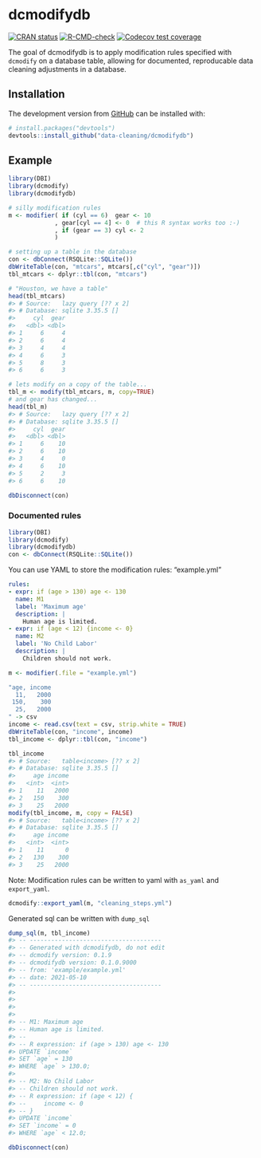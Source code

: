 
<!-- README.md is generated from README.Rmd. Please edit that file -->

# dcmodifydb

<!-- badges: start -->

[![CRAN
status](https://www.r-pkg.org/badges/version/dcmodifydb)](https://CRAN.R-project.org/package=dcmodifydb)
[![R-CMD-check](https://github.com/data-cleaning/dcmodifydb/workflows/R-CMD-check/badge.svg)](https://github.com/data-cleaning/dcmodifydb/actions)
[![Codecov test
coverage](https://codecov.io/gh/data-cleaning/dcmodifydb/branch/main/graph/badge.svg)](https://codecov.io/gh/data-cleaning/dcmodifydb?branch=main)
<!-- badges: end -->

The goal of dcmodifydb is to apply modification rules specified with
`dcmodify` on a database table, allowing for documented, reproducable
data cleaning adjustments in a database.

## Installation

<!-- You can install the released version of dcmodifydb from [CRAN](https://CRAN.R-project.org) with: -->
<!-- ``` r -->
<!-- install.packages("dcmodifydb") -->
<!-- ``` -->

The development version from [GitHub](https://github.com/) can be
installed with:

``` r
# install.packages("devtools")
devtools::install_github("data-cleaning/dcmodifydb")
```

## Example

``` r
library(DBI)
library(dcmodify)
library(dcmodifydb)

# silly modification rules
m <- modifier( if (cyl == 6)  gear <- 10
             , gear[cyl == 4] <- 0  # this R syntax works too :-)
             , if (gear == 3) cyl <- 2
             )

# setting up a table in the database
con <- dbConnect(RSQLite::SQLite())
dbWriteTable(con, "mtcars", mtcars[,c("cyl", "gear")])
tbl_mtcars <- dplyr::tbl(con, "mtcars")

# "Houston, we have a table"
head(tbl_mtcars)
#> # Source:   lazy query [?? x 2]
#> # Database: sqlite 3.35.5 []
#>     cyl  gear
#>   <dbl> <dbl>
#> 1     6     4
#> 2     6     4
#> 3     4     4
#> 4     6     3
#> 5     8     3
#> 6     6     3

# lets modify on a copy of the table...
tbl_m <- modify(tbl_mtcars, m, copy=TRUE)
# and gear has changed...
head(tbl_m)
#> # Source:   lazy query [?? x 2]
#> # Database: sqlite 3.35.5 []
#>     cyl  gear
#>   <dbl> <dbl>
#> 1     6    10
#> 2     6    10
#> 3     4     0
#> 4     6    10
#> 5     2     3
#> 6     6    10

dbDisconnect(con)
```

### Documented rules

``` r
library(DBI)
library(dcmodify)
library(dcmodifydb)
con <- dbConnect(RSQLite::SQLite())
```

You can use YAML to store the modification rules: “example.yml”

``` yaml
rules:
- expr: if (age > 130) age <- 130
  name: M1
  label: 'Maximum age'
  description: |
    Human age is limited.
- expr: if (age < 12) {income <- 0}
  name: M2
  label: 'No Child Labor'
  description: |
    Children should not work.
```

``` r
m <- modifier(.file = "example.yml")
```

``` r
"age, income
  11,   2000
 150,    300
  25,   2000
" -> csv
income <- read.csv(text = csv, strip.white = TRUE)
dbWriteTable(con, "income", income)
tbl_income <- dplyr::tbl(con, "income")

tbl_income
#> # Source:   table<income> [?? x 2]
#> # Database: sqlite 3.35.5 []
#>     age income
#>   <int>  <int>
#> 1    11   2000
#> 2   150    300
#> 3    25   2000
modify(tbl_income, m, copy = FALSE)
#> # Source:   table<income> [?? x 2]
#> # Database: sqlite 3.35.5 []
#>     age income
#>   <int>  <int>
#> 1    11      0
#> 2   130    300
#> 3    25   2000
```

Note: Modification rules can be written to yaml with `as_yaml` and
`export_yaml`.

``` r
dcmodify::export_yaml(m, "cleaning_steps.yml")
```

Generated sql can be written with `dump_sql`

``` r
dump_sql(m, tbl_income)
#> -- -------------------------------------
#> -- Generated with dcmodifydb, do not edit
#> -- dcmodify version: 0.1.9
#> -- dcmodifydb version: 0.1.0.9000
#> -- from: 'example/example.yml'
#> -- date: 2021-05-10
#> -- -------------------------------------
#> 
#> 
#> 
#> 
#> -- M1: Maximum age
#> -- Human age is limited.
#> -- 
#> -- R expression: if (age > 130) age <- 130
#> UPDATE `income`
#> SET `age` = 130
#> WHERE `age` > 130.0;
#> 
#> -- M2: No Child Labor
#> -- Children should not work.
#> -- R expression: if (age < 12) {
#> --     income <- 0
#> -- }
#> UPDATE `income`
#> SET `income` = 0
#> WHERE `age` < 12.0;
```

``` r
dbDisconnect(con)
```
